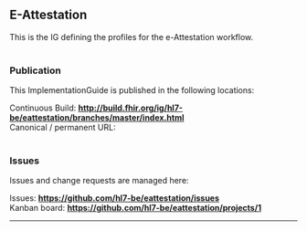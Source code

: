 E-Attestation
---
This is the IG defining the profiles for the e-Attestation workflow.
<br> </br>
###
### Publication
This ImplementationGuide is published in the following locations:

Continuous Build: __http://build.fhir.org/ig/hl7-be/eattestation/branches/master/index.html__  
Canonical / permanent URL: 
<br> </br>

### Issues
Issues and change requests are managed here:  

Issues:  __https://github.com/hl7-be/eattestation/issues__  
Kanban board:  __https://github.com/hl7-be/eattestation/projects/1__  


---
